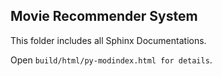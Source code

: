 ## Movie Recommender System

This folder includes all Sphinx Documentations.

Open `build/html/py-modindex.html for details`.
